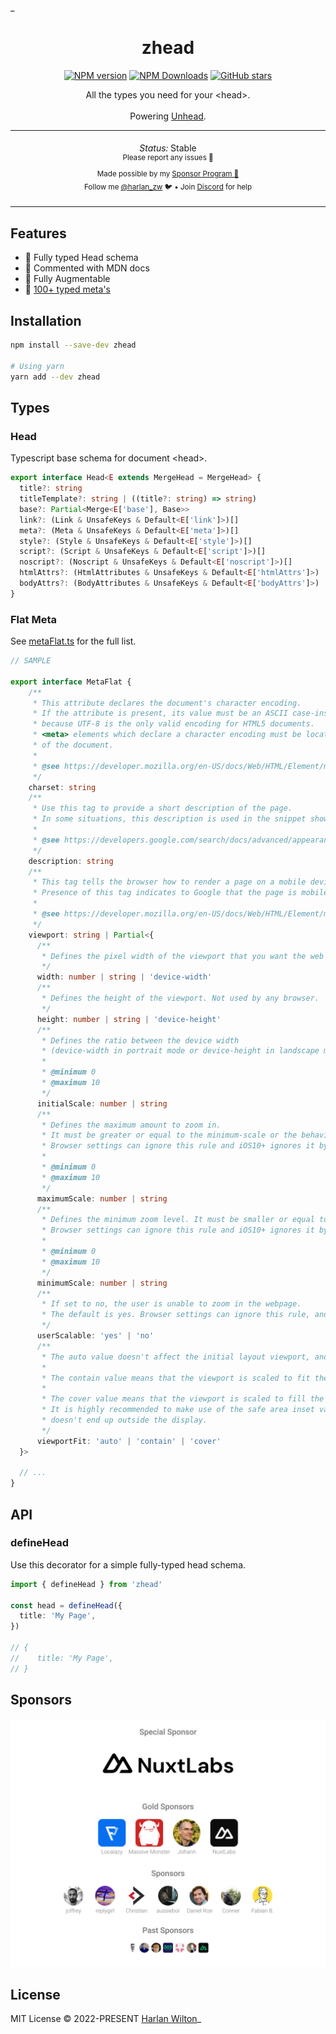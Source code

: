 _<h1 align='center'>zhead</h1>

<p align="center">
<a href='https://github.com/harlan-zw/zhead/actions/workflows/test.yml'>
</a>
<a href="https://www.npmjs.com/package/zhead" target="__blank"><img src="https://img.shields.io/npm/v/zhead?style=flat&colorA=002438&colorB=28CF8D" alt="NPM version"></a>
<a href="https://www.npmjs.com/package/zhead" target="__blank"><img alt="NPM Downloads" src="https://img.shields.io/npm/dm/zhead?flat&colorA=002438&colorB=28CF8D"></a>
<a href="https://github.com/harlan-zw/zhead" target="__blank"><img alt="GitHub stars" src="https://img.shields.io/github/stars/harlan-zw/zhead?flat&colorA=002438&colorB=28CF8D"></a>
</p>


<p align="center">
All the types you need for your &lt;head&gt;.<br><br>Powering <a href="https://github.com/harlan-zw/unhead">Unhead</a>.
</p>

<p align="center">
<table>
<tbody>
<td align="center">
<img width="800" height="0" /><br>
<i>Status:</i> Stable</b> <br>
<sup> Please report any issues 🐛</sup><br>
<sub>Made possible by my <a href="https://github.com/sponsors/harlan-zw">Sponsor Program 💖</a><br> Follow me <a href="https://twitter.com/harlan_zw">@harlan_zw</a> 🐦 • Join <a href="https://discord.gg/275MBUBvgP">Discord</a> for help</sub><br>
<img width="800" height="0" />
</td>
</tbody>
</table>
</p>

## Features

- 💎 Fully typed Head schema
- 💎 Commented with MDN docs
- 💎 Fully Augmentable
- 💎 [100+ typed meta's](https://github.com/harlan-zw/zhead/blob/main/packages/schema/src/metaFlat.ts)

## Installation

```bash
npm install --save-dev zhead

# Using yarn
yarn add --dev zhead
```

## Types

### Head

Typescript base schema for document &lt;head&gt;.

```ts
export interface Head<E extends MergeHead = MergeHead> {
  title?: string
  titleTemplate?: string | ((title?: string) => string)
  base?: Partial<Merge<E['base'], Base>>
  link?: (Link & UnsafeKeys & Default<E['link']>)[]
  meta?: (Meta & UnsafeKeys & Default<E['meta']>)[]
  style?: (Style & UnsafeKeys & Default<E['style']>)[]
  script?: (Script & UnsafeKeys & Default<E['script']>)[]
  noscript?: (Noscript & UnsafeKeys & Default<E['noscript']>)[]
  htmlAttrs?: (HtmlAttributes & UnsafeKeys & Default<E['htmlAttrs']>)
  bodyAttrs?: (BodyAttributes & UnsafeKeys & Default<E['bodyAttrs']>)
}
```

### Flat Meta

See [metaFlat.ts](/src/metaFlat.ts) for the full list.

```ts
// SAMPLE

export interface MetaFlat {
    /**
     * This attribute declares the document's character encoding.
     * If the attribute is present, its value must be an ASCII case-insensitive match for the string "utf-8",
     * because UTF-8 is the only valid encoding for HTML5 documents.
     * <meta> elements which declare a character encoding must be located entirely within the first 1024 bytes
     * of the document.
     *
     * @see https://developer.mozilla.org/en-US/docs/Web/HTML/Element/meta#attr-charset
     */
    charset: string
    /**
     * Use this tag to provide a short description of the page.
     * In some situations, this description is used in the snippet shown in search results.
     *
     * @see https://developers.google.com/search/docs/advanced/appearance/snippet#meta-descriptions
     */
    description: string
    /**
     * This tag tells the browser how to render a page on a mobile device.
     * Presence of this tag indicates to Google that the page is mobile friendly.
     *
     * @see https://developer.mozilla.org/en-US/docs/Web/HTML/Element/meta/name#standard_metadata_names_defined_in_other_specifications
     */
    viewport: string | Partial<{
      /**
       * Defines the pixel width of the viewport that you want the web site to be rendered at.
       */
      width: number | string | 'device-width'
      /**
       * Defines the height of the viewport. Not used by any browser.
       */
      height: number | string | 'device-height'
      /**
       * Defines the ratio between the device width
       * (device-width in portrait mode or device-height in landscape mode) and the viewport size.
       *
       * @minimum 0
       * @maximum 10
       */
      initialScale: number | string
      /**
       * Defines the maximum amount to zoom in.
       * It must be greater or equal to the minimum-scale or the behavior is undefined.
       * Browser settings can ignore this rule and iOS10+ ignores it by default.
       *
       * @minimum 0
       * @maximum 10
       */
      maximumScale: number | string
      /**
       * Defines the minimum zoom level. It must be smaller or equal to the maximum-scale or the behavior is undefined.
       * Browser settings can ignore this rule and iOS10+ ignores it by default.
       *
       * @minimum 0
       * @maximum 10
       */
      minimumScale: number | string
      /**
       * If set to no, the user is unable to zoom in the webpage.
       * The default is yes. Browser settings can ignore this rule, and iOS10+ ignores it by default.
       */
      userScalable: 'yes' | 'no'
      /**
       * The auto value doesn't affect the initial layout viewport, and the whole web page is viewable.
       *
       * The contain value means that the viewport is scaled to fit the largest rectangle inscribed within the display.
       *
       * The cover value means that the viewport is scaled to fill the device display.
       * It is highly recommended to make use of the safe area inset variables to ensure that important content
       * doesn't end up outside the display.
       */
      viewportFit: 'auto' | 'contain' | 'cover'
  }>

  // ...
}
```

## API

### defineHead

Use this decorator for a simple fully-typed head schema.

```ts
import { defineHead } from 'zhead'

const head = defineHead({
  title: 'My Page',
})

// {
//    title: 'My Page',
// }
```

## Sponsors

<p align="center">
  <a href="https://raw.githubusercontent.com/harlan-zw/static/main/sponsors.svg">
    <img src='https://raw.githubusercontent.com/harlan-zw/static/main/sponsors.svg'/>
  </a>
</p>


## License

MIT License © 2022-PRESENT [Harlan Wilton](https://github.com/harlan-zw)_

